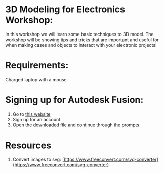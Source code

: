 # 3D Modeling for Electronics Workshop:

In this workshop we will learn some basic techniques to 3D model. The workshop will be showing tips and tricks that are important and useful for when making cases and objects to interact with your electronic projects!

# Requirements:

Charged laptop with a mouse

# Signing up for Autodesk Fusion:

1. Go to [this website](https://www.autodesk.com/products/fusion-360/personal) 
2. Sign up for an account
3. Open the downloaded file and continue through the prompts

# Resources

1. Convert images to svg: [https://www.freeconvert.com/svg-converter](https://www.freeconvert.com/svg-converter)
